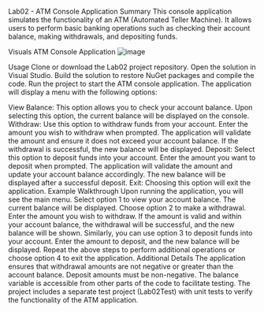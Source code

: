 Lab02 - ATM Console Application Summary This console application simulates the functionality of an ATM (Automated Teller Machine). It allows users to perform basic banking operations such as checking their account balance, making withdrawals, and depositing funds.

Visuals ATM Console Application 
![image](https://github.com/Abdelrahman-Sweiti/Lab02-2/assets/102755704/a74408c0-6a51-41b4-946a-17841a72f68f)


Usage Clone or download the Lab02 project repository. Open the solution in Visual Studio. Build the solution to restore NuGet packages and compile the code. Run the project to start the ATM console application. The application will display a menu with the following options:

View Balance: This option allows you to check your account balance. Upon selecting this option, the current balance will be displayed on the console.
Withdraw: Use this option to withdraw funds from your account. Enter the amount you wish to withdraw when prompted. The application will validate the amount and ensure it does not exceed your account balance. If the withdrawal is successful, the new balance will be displayed.
Deposit: Select this option to deposit funds into your account. Enter the amount you want to deposit when prompted. The application will validate the amount and update your account balance accordingly. The new balance will be displayed after a successful deposit.
Exit: Choosing this option will exit the application. Example Walkthrough Upon running the application, you will see the main menu. Select option 1 to view your account balance. The current balance will be displayed. Choose option 2 to make a withdrawal. Enter the amount you wish to withdraw. If the amount is valid and within your account balance, the withdrawal will be successful, and the new balance will be shown. Similarly, you can use option 3 to deposit funds into your account. Enter the amount to deposit, and the new balance will be displayed. Repeat the above steps to perform additional operations or choose option 4 to exit the application. Additional Details The application ensures that withdrawal amounts are not negative or greater than the account balance. Deposit amounts must be non-negative. The balance variable is accessible from other parts of the code to facilitate testing. The project includes a separate test project (Lab02Test) with unit tests to verify the functionality of the ATM application.
